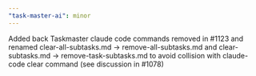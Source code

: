```yaml
---
"task-master-ai": minor
---
```


Added back Taskmaster claude code commands removed in #1123 and renamed clear-all-subtasks.md → remove-all-subtasks.md and clear-subtasks.md → remove-task-subtasks.md to avoid collision with claude-code clear command (see discussion in #1078)
